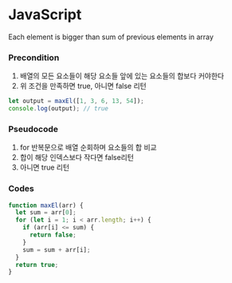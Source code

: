 # JavaScript
Each element is bigger than sum of previous elements in array


### Precondition 

1. 배열의 모든 요소들이 해당 요소들 앞에 있는 요소들의 합보다 커야한다
2. 위 조건을 만족하면 true, 아니면 false 리턴

```js
let output = maxEl([1, 3, 6, 13, 54]);
console.log(output); // true
```


### Pseudocode

1. for 반복문으로 배열 순회하며 요소들의 합 비교
2. 합이 해당 인덱스보다 작다면 false리턴
3. 아니면 true 리턴


### Codes

```js
function maxEl(arr) {
  let sum = arr[0];
  for (let i = 1; i < arr.length; i++) {
    if (arr[i] <= sum) {
      return false;
    }
    sum = sum + arr[i];
  }
  return true;
}
```